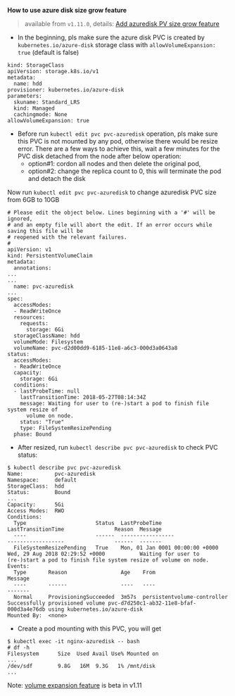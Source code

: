 **How to use azure disk size grow feature**
 > available from `v1.11.0`, details: [Add azuredisk PV size grow feature](https://github.com/kubernetes/kubernetes/pull/64386)
 - In the beginning, pls make sure the azure disk PVC is created by `kubernetes.io/azure-disk` storage class with `allowVolumeExpansion: true` (default is false)
```
kind: StorageClass
apiVersion: storage.k8s.io/v1
metadata:
  name: hdd
provisioner: kubernetes.io/azure-disk
parameters:
  skuname: Standard_LRS
  kind: Managed
  cachingmode: None
allowVolumeExpansion: true
```
 - Before run `kubectl edit pvc pvc-azuredisk` operation, pls make sure this PVC is not mounted by any pod, otherwise there would be resize error. There are a few ways to achieve this, wait a few minutes for the PVC disk detached from the node after below operation:
   - option#1: cordon all nodes and then delete the original pod, 
   - option#2: change the replica count to 0, this will terminate the pod and detach the disk

Now run `kubectl edit pvc pvc-azuredisk` to change azuredisk PVC size from 6GB to 10GB
  
```
# Please edit the object below. Lines beginning with a '#' will be ignored,
# and an empty file will abort the edit. If an error occurs while saving this file will be
# reopened with the relevant failures.
#
apiVersion: v1
kind: PersistentVolumeClaim
metadata:
  annotations:
...
...
  name: pvc-azuredisk
...
spec:
  accessModes:
  - ReadWriteOnce
  resources:
    requests:
      storage: 6Gi
  storageClassName: hdd
  volumeMode: Filesystem
  volumeName: pvc-d2d00dd9-6185-11e8-a6c3-000d3a0643a8
status:
  accessModes:
  - ReadWriteOnce
  capacity:
    storage: 6Gi
  conditions:
  - lastProbeTime: null
    lastTransitionTime: 2018-05-27T08:14:34Z
    message: Waiting for user to (re-)start a pod to finish file system resize of
      volume on node.
    status: "True"
    type: FileSystemResizePending
  phase: Bound
```

 - After resized, run `kubectl describe pvc pvc-azuredisk` to check PVC status:
```
$ kubectl describe pvc pvc-azuredisk
Name:          pvc-azuredisk
Namespace:     default
StorageClass:  hdd
Status:        Bound
...
Capacity:      5Gi
Access Modes:  RWO
Conditions:
  Type                      Status  LastProbeTime                     LastTransitionTime                Reason  Message
  ----                      ------  -----------------                 ------------------                ------  -------
  FileSystemResizePending   True    Mon, 01 Jan 0001 00:00:00 +0000   Wed, 29 Aug 2018 02:29:52 +0000           Waiting for user to (re-)start a pod to finish file system resize of volume on node.
Events:
  Type       Reason                 Age    From                         Message
  ----       ------                 ----   ----                         -------
  Normal     ProvisioningSucceeded  3m57s  persistentvolume-controller  Successfully provisioned volume pvc-d7d250c1-ab32-11e8-bfaf-000d3a4e76db using kubernetes.io/azure-disk
Mounted By:  <none>
```

 - Create a pod mounting with this PVC, you will get
```
$ kubectl exec -it nginx-azuredisk -- bash
# df -h
Filesystem      Size  Used Avail Use% Mounted on
...
/dev/sdf        9.8G   16M  9.3G   1% /mnt/disk
...
```

Note: [volume expansion feature](https://kubernetes.io/docs/concepts/storage/persistent-volumes/#expanding-persistent-volumes-claims) is beta in v1.11
